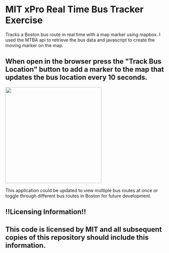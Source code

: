 # MIT xPro Real Time Bus Tracker Exercise
Tracks a Boston bus route in real time with a map marker using mapbox. I used the MTBA api to retrieve the bus data and javascript to create the moving marker on the map.

## When open in the browser press the "Track Bus Location" button to add a marker to the map that updates the bus location every 10 seconds.

<img src="bustracker_ex.png" width="300px">

This application could be updated to view multiple bus routes at once or toggle through different bus routes in Boston for future development.

## !!Licensing Information!!

## This code is licensed by MIT and all subsequent copies of this repository should include this information.

